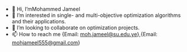 - 👋 Hi, I’mMohammed Jameel
- 👀 I’m interested in single- and multi-objective optimization algorithms and their applications.
- 💞️ I’m looking to collaborate on optimization projects.
- 📫 How to reach me {Email: moh.jameel@su.edu.ye},{Email: mohjameel555@gmail.com}

<!---
Jameelmoh/Jameelmoh is a ✨ special ✨ repository because its `README.md` (this file) appears on your GitHub profile.
You can click the Preview link to take a look at your changes.
--->
